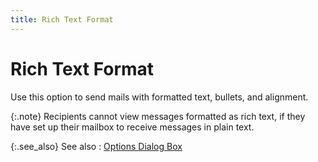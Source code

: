 ```yaml
---
title: Rich Text Format
---
```


# Rich Text Format


Use this option to send mails with formatted text, bullets, and alignment.


{:.note}
Recipients cannot view messages formatted  as rich text, if they have set up their mailbox to receive messages in  plain text.


{:.see_also}
See also
: [Options Dialog  Box]({{site.eml_baseurl}}/misc/options_dialog_box.html)
